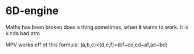 # 6D-engine
Maths has been broken
does a thing sometimes, when it wants to work.
It is kinda bad atm


MPV works off of this formula:
(a,b,c)×(d,e,f)=(bf−ce,cd−af,ae−bd)
